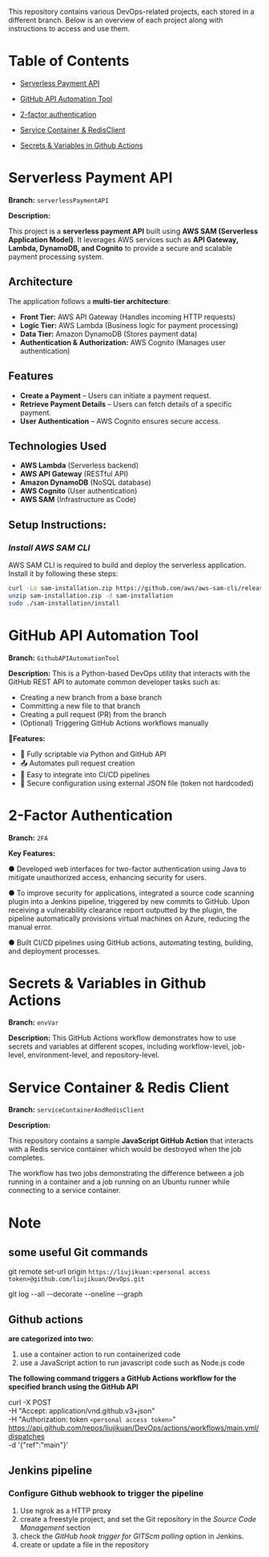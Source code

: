 This repository contains various DevOps-related projects, each stored in a different branch. Below is an overview of each project along with instructions to access and use them.

# Table of Contents
- [Serverless Payment API](https://github.com/liujikuan/DevOps/tree/serverlessPaymentAPI)

- [GitHub API Automation Tool](https://github.com/liujikuan/DevOps/tree/GithubAPIAutomationTool)

- [2-factor authentication](https://github.com/liujikuan/DevOps/tree/2FA)

- [Service Container & RedisClient](https://github.com/liujikuan/DevOps/tree/serviceContainerAndRedisClient)

- [Secrets & Variables in Github Actions](https://github.com/liujikuan/DevOps/tree/envVar) 
  


# Serverless Payment API

**Branch:** `serverlessPaymentAPI`

**Description:**

This project is a **serverless payment API** built using **AWS SAM (Serverless Application Model)**. It leverages AWS services such as **API Gateway, Lambda, DynamoDB, and Cognito** to provide a secure and scalable payment processing system.

## Architecture

The application follows a **multi-tier architecture**:

- **Front Tier:** AWS API Gateway (Handles incoming HTTP requests)
- **Logic Tier:** AWS Lambda (Business logic for payment processing)
- **Data Tier:** Amazon DynamoDB (Stores payment data)
- **Authentication & Authorization:** AWS Cognito (Manages user authentication)

## Features

- **Create a Payment** – Users can initiate a payment request.
- **Retrieve Payment Details** – Users can fetch details of a specific payment.
- **User Authentication** – AWS Cognito ensures secure access.

## Technologies Used

- **AWS Lambda** (Serverless backend)
- **AWS API Gateway** (RESTful API)
- **Amazon DynamoDB** (NoSQL database)
- **AWS Cognito** (User authentication)
- **AWS SAM** (Infrastructure as Code)

## Setup Instructions:

### *Install AWS SAM CLI*

AWS SAM CLI is required to build and deploy the serverless application. Install it by following these steps:

```bash
curl -Lo sam-installation.zip https://github.com/aws/aws-sam-cli/releases/latest/download/aws-sam-cli-linux-x86_64.zip
unzip sam-installation.zip -d sam-installation
sudo ./sam-installation/install
```

# GitHub API Automation Tool
**Branch:** `GithubAPIAutomationTool`

**Description:**
This is a Python-based DevOps utility that interacts with the GitHub REST API to automate common developer tasks such as:

- Creating a new branch from a base branch
- Committing a new file to that branch
- Creating a pull request (PR) from the branch
- (Optional) Triggering GitHub Actions workflows manually

**📌Features:**

- 🔧 Fully scriptable via Python and GitHub API
- 📤 Automates pull request creation
- 🚀 Easy to integrate into CI/CD pipelines
- 🔐 Secure configuration using external JSON file (token not hardcoded)



# 2-Factor Authentication

**Branch:** `2FA`

**Key Features:**

● Developed web interfaces for two-factor authentication using Java to mitigate unauthorized access, enhancing security for users.

● To improve security for applications, integrated a source code scanning plugin into a Jenkins pipeline, triggered by new commits to GitHub. Upon receiving a vulnerability clearance report outputted by the plugin, the pipeline automatically provisions virtual machines on Azure, reducing the manual error.

● Built CI/CD pipelines using GitHub actions, automating testing, building, and deployment processes.


# Secrets & Variables in Github Actions

**Branch:** `envVar` 

**Description:**
This GitHub Actions workflow demonstrates how to use secrets and variables at different scopes, including workflow-level, job-level, environment-level, and repository-level.



# Service Container & Redis Client

**Branch:** `serviceContainerAndRedisClient`

**Description:**

This repository contains a sample **JavaScript GitHub Action** that interacts with a Redis service container which would be destroyed when the job completes.

The workflow has two jobs demonstrating the difference between a job running in a container and a job running on an Ubuntu runner while connecting to a service container.



# Note

## some useful Git commands

git remote set-url origin `https://liujikuan:<personal access token>@github.com/liujikuan/DevOps.git`

git log --all --decorate --oneline --graph

## Github actions 

**are categorized into two:**
1. use a container action to run containerized code
2. use a JavaScript action to run javascript code such as Node.js code



**The following command triggers a GitHub Actions workflow for the specified branch using the GitHub API**

curl -X POST \
  -H "Accept: application/vnd.github.v3+json" \
  -H "Authorization: token `<personal access token>`" \
  https://api.github.com/repos/liujikuan/DevOps/actions/workflows/main.yml/dispatches \
  -d '{"ref":"main"}'



## Jenkins pipeline

### Configure Github webhook to trigger the pipeline

1. Use ngrok as a HTTP proxy
2. create a freestyle project, and set the Git repository in the *Source Code Management* section
3. check the *GitHub hook trigger for GITScm polling* option in Jenkins.
4. create or update a file in the repository

